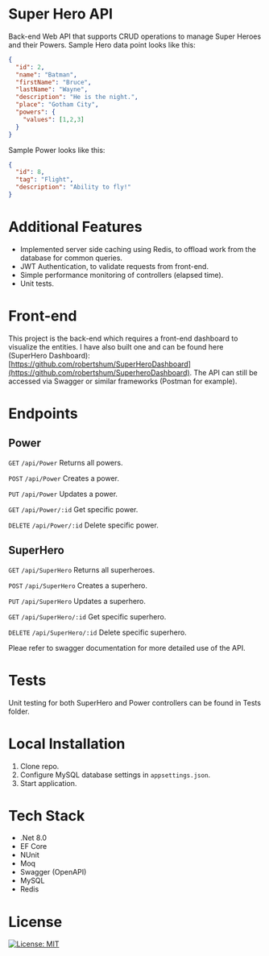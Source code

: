 # Super Hero API
Back-end Web API that supports CRUD operations to manage Super Heroes and their Powers.  Sample Hero data point looks like this:

```json
{
  "id": 2,
  "name": "Batman",
  "firstName": "Bruce",
  "lastName": "Wayne",
  "description": "He is the night.",
  "place": "Gotham City",
  "powers": {
    "values": [1,2,3]
  }
}
```

Sample Power looks like this:

```json
{
  "id": 8,
  "tag": "Flight",
  "description": "Ability to fly!"
}
```

# Additional Features

- Implemented server side caching using Redis, to offload work from the database for common queries.
- JWT Authentication, to validate requests from front-end.
- Simple performance monitoring of controllers (elapsed time).
- Unit tests.

# Front-end
This project is the back-end which requires a front-end dashboard to visualize the entities.  I have also built one and can be found here (SuperHero Dashboard): [https://github.com/robertshum/SuperHeroDashboard](https://github.com/robertshum/SuperheroDashboard).  The API can still be accessed via Swagger or similar frameworks (Postman for example).

# Endpoints

## Power
<code>GET</code> <code>/api/Power</code> Returns all powers.

<code>POST</code> <code>/api/Power</code> Creates a power.

<code>PUT</code> <code>/api/Power</code> Updates a power.

<code>GET</code> <code>/api/Power/:id</code> Get specific power.

<code>DELETE</code> <code>/api/Power/:id</code> Delete specific power.

## SuperHero

<code>GET</code> <code>/api/SuperHero</code> Returns all superheroes.

<code>POST</code> <code>/api/SuperHero</code> Creates a superhero.

<code>PUT</code> <code>/api/SuperHero</code> Updates a superhero.

<code>GET</code> <code>/api/SuperHero/:id</code> Get specific superhero.

<code>DELETE</code> <code>/api/SuperHero/:id</code> Delete specific superhero.

Pleae refer to swagger documentation for more detailed use of the API.

# Tests

Unit testing for both SuperHero and Power controllers can be found in Tests folder.

# Local Installation

1. Clone repo.
2. Configure MySQL database settings in ```appsettings.json```.
1. Start application.

# Tech Stack  

* .Net 8.0
* EF Core
* NUnit
* Moq
* Swagger (OpenAPI)
* MySQL
* Redis

# License

[![License: MIT](https://img.shields.io/badge/License-MIT-yellow.svg)](https://opensource.org/licenses/MIT)
